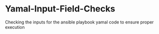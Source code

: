 # Yamal-Input-Field-Checks
Checking the inputs for the ansible playbook yamal code to ensure proper execution
